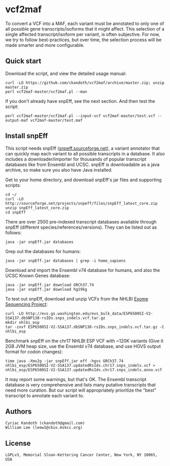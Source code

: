 vcf2maf
=======

To convert a VCF into a MAF, each variant must be annotated to only one of all possible gene transcripts/isoforms that it might affect. This selection of a single affected transcript/isoform per variant, is often subjective. For now, we try to follow best-practices, but over time, the selection process will be made smarter and more configurable.

Quick start
-----------

Download the script, and view the detailed usage manual:

    curl -LO https://github.com/ckandoth/vcf2maf/archive/master.zip; unzip master.zip
    perl vcf2maf-master/vcf2maf.pl --man

If you don't already have snpEff, see the next section. And then test the script:

    perl vcf2maf-master/vcf2maf.pl --input-vcf vcf2maf-master/test.vcf --output-maf vcf2maf-master/test.maf

Install snpEff
--------------

This script needs snpEff ([snpeff.sourceforge.net](http://snpeff.sourceforge.net/)), a variant annotator that can quickly map each variant to all possible transcripts in a database. It also includes a downloader/importer for thousands of popular transcript databases like from Ensembl and UCSC. snpEff is downloadable as a java archive, so make sure you also have Java installed.

Get to your home directory, and download snpEff's jar files and supporting scripts:

    cd ~/
    curl -LO http://sourceforge.net/projects/snpeff/files/snpEff_latest_core.zip
    unzip snpEff_latest_core.zip
    cd snpEff

There are over 2500 pre-indexed transcript databases available through snpEff (different species/references/versions). They can be listed out as follows:

    java -jar snpEff.jar databases

Grep out the databases for humans:

    java -jar snpEff.jar databases | grep -i homo_sapiens

Download and import the Ensembl v74 database for humans, and also the UCSC Known Genes database:

    java -jar snpEff.jar download GRCh37.74
    java -jar snpEff.jar download hg19kg

To test out snpEff, download and unzip VCFs from the NHLBI [Exome Sequencing Project](http://evs.gs.washington.edu/EVS/):

    curl -LO http://evs.gs.washington.edu/evs_bulk_data/ESP6500SI-V2-SSA137.dbSNP138-rsIDs.snps_indels.vcf.tar.gz
    mkdir nhlbi_esp
    tar -zxvf ESP6500SI-V2-SSA137.dbSNP138-rsIDs.snps_indels.vcf.tar.gz -C nhlbi_esp

Benchmark snpEff on the chr17 NHLBI ESP VCF with ~120K variants (Give it 2GB JVM heap size, use the Ensembl v74 database, and use HGVS output format for codon changes):

    time java -Xmx2g -jar snpEff.jar eff -hgvs GRCh37.74 nhlbi_esp/ESP6500SI-V2-SSA137.updatedRsIds.chr17.snps_indels.vcf > nhlbi_esp/ESP6500SI-V2-SSA137.updatedRsIds.chr17.snps_indels.anno.vcf

It may report some warnings, but that's OK. The Ensembl transcript database is very comprehensive and lists many putative transcripts that need more curation. But our script will appropriately prioritize the "best" transcript to annotate each variant to.

Authors
-------

    Cyriac Kandoth (ckandoth@gmail.com)
    William Lee (leew1@cbio.mskcc.org)

License
-------

    LGPLv3, Memorial Sloan-Kettering Cancer Center, New York, NY 10065, USA
